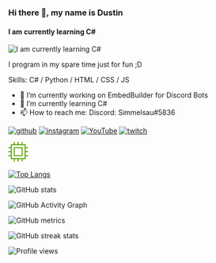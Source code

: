 ### Hi there 👋, my name is Dustin
#### I am currently learning C#
![I am currently learning C#](https://encrypted-tbn0.gstatic.com/images?q=tbn:ANd9GcTUH7ZjMdWxblQXkgmQZ1xyt0H6-flqhZeHzg&usqp=CAU)

I program in my spare time just for fun ;D

Skills: C# / Python / HTML / CSS / JS

- 🔭 I’m currently working on EmbedBuilder for Discord Bots 
- 🌱 I’m currently learning C# 
- 📫 How to reach me: Discord: Simmelsau#5836 


[<img src='https://cdn.jsdelivr.net/npm/simple-icons@3.0.1/icons/github.svg' alt='github' height='40'>](https://github.com/schimmelsau)  [<img src='https://cdn.jsdelivr.net/npm/simple-icons@3.0.1/icons/instagram.svg' alt='instagram' height='40'>](https://www.instagram.com/simmelsau/)  [<img src='https://cdn.jsdelivr.net/npm/simple-icons@3.0.1/icons/youtube.svg' alt='YouTube' height='40'>](https://www.youtube.com/channel/simmelsau)  [<img src='https://cdn.jsdelivr.net/npm/simple-icons@3.0.1/icons/twitch.svg' alt='twitch' height='40'>](twitch.tv/simmelsau)  

<a href='https://docs.github.com/en/developers'><img src='https://raw.githubusercontent.com/acervenky/animated-github-badges/master/assets/devbadge.gif' width='40' height='40'></a> 

[![Top Langs](https://github-readme-stats.vercel.app/api/top-langs/?username=schimmelsau)](https://github.com/anuraghazra/github-readme-stats)

![GitHub stats](https://github-readme-stats.vercel.app/api?username=schimmelsau&show_icons=true)  

![GitHub Activity Graph](https://activity-graph.herokuapp.com/graph?username=schimmelsau)  

![GitHub metrics](https://metrics.lecoq.io/schimmelsau)  

![GitHub streak stats](https://github-readme-streak-stats.herokuapp.com/?user=schimmelsau)  

![Profile views](https://gpvc.arturio.dev/schimmelsau)  

